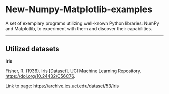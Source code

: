 # New-Numpy-Matplotlib-examples
A set of exemplary programs utilizing well-known Python libraries: NumPy and Matplotlib, to experiment with them and discover their capabilities.

---

## Utilized datasets

**Iris**

Fisher, R. (1936). Iris [Dataset]. UCI Machine Learning Repository. https://doi.org/10.24432/C56C76.

Link to page: https://archive.ics.uci.edu/dataset/53/iris
